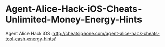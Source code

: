 # Agent-Alice-Hack-iOS-Cheats-Unlimited-Money-Energy-Hints
Agent Alice Hack iOS :http://cheatsiphone.com/agent-alice-hack-cheats-tool-cash-energy-hints/
